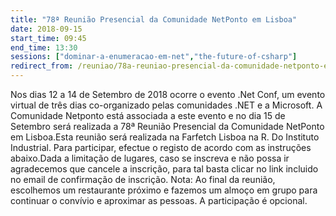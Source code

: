 ```yaml
---
title: "78ª Reunião Presencial da Comunidade NetPonto em Lisboa"
date: 2018-09-15
start_time: 09:45
end_time: 13:30
sessions: ["dominar-a-enumeracao-em-net","the-future-of-csharp"]
redirect_from: /reuniao/78a-reuniao-presencial-da-comunidade-netponto-em-lisboa/
---
```

 Nos dias 12 a 14 de Setembro de 2018 ocorre o evento .Net Conf, um evento virtual de três dias co-organizado pelas comunidades .NET e a Microsoft. A Comunidade Netponto está associada a este evento e no dia 15 de Setembro será realizada a 78ª Reunião Presencial da Comunidade NetPonto em Lisboa.Esta reunião será realizada na Farfetch Lisboa na R. Do Instituto Industrial. Para participar, efectue o registo de acordo com as instruções abaixo.Dada a limitação de lugares, caso se inscreva e não possa ir agradecemos que cancele a inscrição, para tal basta clicar no link incluido no email de confirmação de inscrição.
Nota: Ao final da reunião, escolhemos um restaurante próximo e fazemos um almoço em grupo para continuar o convívio e aproximar as pessoas. A participação é opcional.